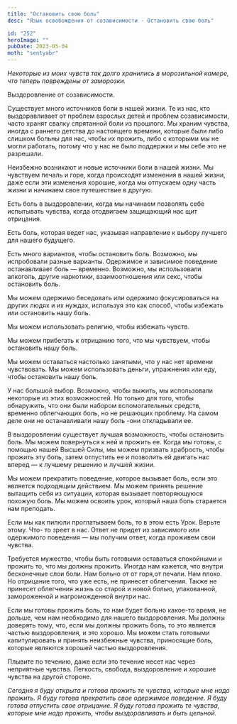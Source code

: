 ```yaml
---
title: "Остановить свою боль"
desc: "Язык освобождения от созависимости - Остановить свою боль"

id: "252"
heroImage: ""
pubDate: 2023-05-04
moth: "sentyabr"
---
```


_Некоторые_ _из_ _моих_ _чувств_ _так_ _долго_ _хранились_ _в_ _морозильной_
_камере,_ _что_ _теперь_ _повреждены_ _от_ _заморозки._

Выздоровление от созависимости.

Существует много источников боли в нашей жизни. Те из нас, кто выздоравливает
от проблем взрослых детей и проблем созависимости, часто хранят свалку
спрятанной боли из прошлого. Мы храним чувства, иногда с раннего детства до
настоящего времени, которые были либо слишком больны для нас, чтобы их
прожить, либо с которыми мы не могли работать, потому что у нас не было
поддержки и мы себе это не разрешали.

Неизбежно возникают и новые источники боли в нашей жизни. Мы чувствуем печаль
и горе, когда происходят изменения в нашей жизни, даже если эти изменения
хорошие, когда мы отпускаем одну часть жизни и начинаем свое путешествие в
другую.

Есть боль в выздоровлении, когда мы начинаем позволять себе испытывать
чувства, когда отодвигаем защищающий нас щит отрицания.

Есть боль, которая ведет нас, указывая направление к выбору лучшего для нашего
будущего.

Есть много вариантов, чтобы остановить боль. Возможно, мы испробовали разные
варианты. Одержимое и зависимое поведение останавливает боль — временно.
Возможно, мы использовали алкоголь, другие наркотики, взаимоотношения или
секс, чтобы остановить боль.

Мы можем одержимо беседовать или одержимо фокусироваться на других людях и их
нуждах, используя это как способ, чтобы избежать или остановить нашу боль.

Мы можем использовать религию, чтобы избежать чувств.

Мы можем прибегать к отрицанию того, что мы чувствуем, чтобы остановить нашу
боль.

Мы можем оставаться настолько занятыми, что у нас нет времени чувствовать. Мы
можем использовать деньги, упражнения или еду, чтобы остановить нашу боль.

У нас большой выбор. Возможно, чтобы выжить, мы использовали некоторые из этих
возможностей. Но только для того, чтобы обнаружить, что они были набором
вспомогательных средств, временно облегчающих боль, но не решающих проблему.
На самом деле они не останавливали нашу боль -они откладывали ее.

В выздоровлении существует лучшая возможность, чтобы остановить боль. Мы можем
повернуться к ней и прожить ее. Когда мы готовы, с помощью нашей Высшей Силы,
мы можем призвать храбрость, чтобы прожить эту боль, затем отпустить ее и
позволить ей двигать нас вперед — к лучшему решению и лучшей жизни.

Мы можем прекратить поведение, которое вызывает боль, если это является
подходящим действием. Мы можем принять решение вытащить себя из ситуации,
которая вызывает повторяющуюся похожую боль. Мы можем освоить урок, который
наша боль старается нам преподать.

Если мы как пилюли проглатываем боль, то в этом есть Урок. Верьте этому. Что-
то зреет в нас. Ответ не придет из зависимого или одержимого поведения — мы
получим ответ, когда проживем свои чувства.

Требуется мужество, чтобы быть готовыми оставаться спокойными и прожить то,
что мы должны прожить. Иногда нам кажется, что внутри бесконечные слои боли.
Нам больно от от горя,от печали. Нам плохо. Но отрицание того, что уже есть,
не принесет облегчения. Также не принесет облегчения жизнь со старой и новой
болью, упакованной, замороженной и нагроможденной внутри нас.

Если мы готовы прожить боль, то нам будет больно какое-то время, не дольше,
чем нам необходимо для нашего выздоровления. Мы должны доверять тому, что,
если мы должны прожить боль, то это является частью выздоровления, и это
хорошо. Мы можем стать готовыми капитулировать и принять неизбежные чувства,
приносящие боль, которые являются хорошей частью выздоровления.

Плывите по течению, даже если это течение несет нас через неприятные чувства.
Легкость, свобода, выздоровление и хорошие чувства на другой стороне.

_Сегодня_ _я_ _буду_ _открыта_ _и_ _готова_ _прожить_ _те_ _чувства,_
_которые_ _мне_ _надо_ _прожить._ _Я_ _буду_ _готова_ _прекратить_ _свое_
_одержимое_ _поведение._ _Я_ _буду_ _готова_ _отпустить_ _свое_ _отрицание._
_Я_ _буду_ _готова_ _прожить_ _те_ _чувства,_ _которые_ _мне_ _надо_
_прожить,_ _чтобы_ _выздоравливать_ _и_ _быть_ _цельной._
